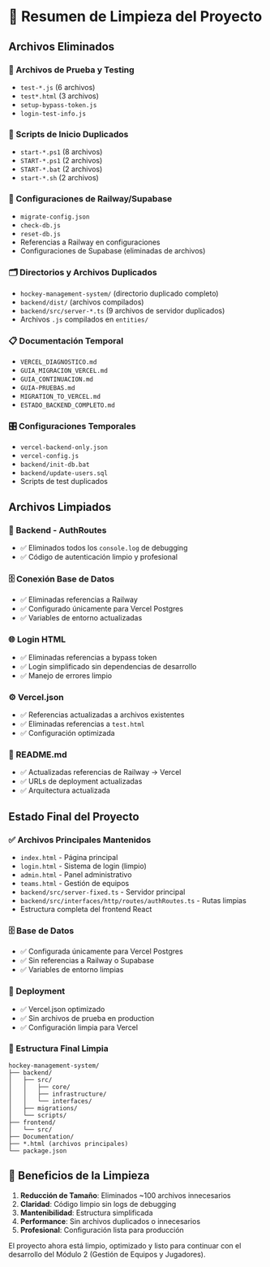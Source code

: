 # 🧹 Resumen de Limpieza del Proyecto

## Archivos Eliminados

### 📝 Archivos de Prueba y Testing
- `test-*.js` (6 archivos)
- `test*.html` (3 archivos)
- `setup-bypass-token.js`
- `login-test-info.js`

### 🚀 Scripts de Inicio Duplicados
- `start-*.ps1` (8 archivos)
- `START-*.ps1` (2 archivos)
- `START-*.bat` (2 archivos)
- `start-*.sh` (2 archivos)

### 🔗 Configuraciones de Railway/Supabase
- `migrate-config.json`
- `check-db.js`
- `reset-db.js`
- Referencias a Railway en configuraciones
- Configuraciones de Supabase (eliminadas de archivos)

### 🗂️ Directorios y Archivos Duplicados
- `hockey-management-system/` (directorio duplicado completo)
- `backend/dist/` (archivos compilados)
- `backend/src/server-*.ts` (9 archivos de servidor duplicados)
- Archivos `.js` compilados en `entities/`

### 📋 Documentación Temporal
- `VERCEL_DIAGNOSTICO.md`
- `GUIA_MIGRACION_VERCEL.md`
- `GUIA_CONTINUACION.md`
- `GUIA-PRUEBAS.md`
- `MIGRATION_TO_VERCEL.md`
- `ESTADO_BACKEND_COMPLETO.md`

### 🎛️ Configuraciones Temporales
- `vercel-backend-only.json`
- `vercel-config.js`
- `backend/init-db.bat`
- `backend/update-users.sql`
- Scripts de test duplicados

## Archivos Limpiados

### 🔐 Backend - AuthRoutes
- ✅ Eliminados todos los `console.log` de debugging
- ✅ Código de autenticación limpio y profesional

### 🗄️ Conexión Base de Datos
- ✅ Eliminadas referencias a Railway
- ✅ Configurado únicamente para Vercel Postgres
- ✅ Variables de entorno actualizadas

### 🌐 Login HTML
- ✅ Eliminadas referencias a bypass token
- ✅ Login simplificado sin dependencias de desarrollo
- ✅ Manejo de errores limpio

### ⚙️ Vercel.json
- ✅ Referencias actualizadas a archivos existentes
- ✅ Eliminadas referencias a `test.html`
- ✅ Configuración optimizada

### 📖 README.md
- ✅ Actualizadas referencias de Railway → Vercel
- ✅ URLs de deployment actualizadas
- ✅ Arquitectura actualizada

## Estado Final del Proyecto

### ✅ Archivos Principales Mantenidos
- `index.html` - Página principal
- `login.html` - Sistema de login (limpio)
- `admin.html` - Panel administrativo
- `teams.html` - Gestión de equipos
- `backend/src/server-fixed.ts` - Servidor principal
- `backend/src/interfaces/http/routes/authRoutes.ts` - Rutas limpias
- Estructura completa del frontend React

### 🗄️ Base de Datos
- ✅ Configurada únicamente para Vercel Postgres
- ✅ Sin referencias a Railway o Supabase
- ✅ Variables de entorno limpias

### 🚀 Deployment
- ✅ Vercel.json optimizado
- ✅ Sin archivos de prueba en production
- ✅ Configuración limpia para Vercel

### 📁 Estructura Final Limpia
```
hockey-management-system/
├── backend/
│   ├── src/
│   │   ├── core/
│   │   ├── infrastructure/
│   │   └── interfaces/
│   ├── migrations/
│   └── scripts/
├── frontend/
│   └── src/
├── Documentation/
├── *.html (archivos principales)
└── package.json
```

## 🎯 Beneficios de la Limpieza

1. **Reducción de Tamaño**: Eliminados ~100 archivos innecesarios
2. **Claridad**: Código limpio sin logs de debugging
3. **Mantenibilidad**: Estructura simplificada
4. **Performance**: Sin archivos duplicados o innecesarios
5. **Profesional**: Configuración lista para producción

El proyecto ahora está limpio, optimizado y listo para continuar con el desarrollo del Módulo 2 (Gestión de Equipos y Jugadores).
